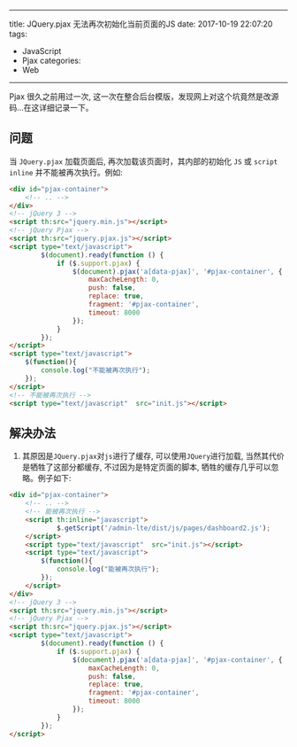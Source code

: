 ------
title: JQuery.pjax 无法再次初始化当前页面的JS
date: 2017-10-19 22:07:20
tags:
  - JavaScript
  - Pjax
categories:
  - Web
------
Pjax 很久之前用过一次, 这一次在整合后台模版，发现网上对这个坑竟然是改源码...在这详细记录一下。

<!--more-->
## 问题
当 `JQuery.pjax` 加载页面后, 再次加载该页面时，其内部的初始化 `JS` 或 `script inline` 并不能被再次执行。例如:
```html
<div id="pjax-container">
    <!-- .. -->
</div>
<!-- jQuery 3 -->
<script th:src="jquery.min.js"></script>
<!-- jQuery Pjax -->
<script th:src="jquery.pjax.js"></script>
<script type="text/javascript">
        $(document).ready(function () {
            if ($.support.pjax) {
                $(document).pjax('a[data-pjax]', '#pjax-container', {
                    maxCacheLength: 0,
                    push: false,
                    replace: true,
                    fragment: '#pjax-container',
                    timeout: 8000
                });
            }
        });
</script>
<script type="text/javascript">
    $(function(){
        console.log("不能被再次执行");
    });
</script>
<!-- 不能被再次执行 -->
<script type="text/javascript"  src="init.js"></script>
```

## 解决办法
1. 其原因是`JQuery.pjax`对`js`进行了缓存, 可以使用`JQuery`进行加载, 当然其代价是牺牲了这部分都缓存, 不过因为是特定页面的脚本, 牺牲的缓存几乎可以忽略。例子如下:
```html
<div id="pjax-container">
    <!-- .. -->
    <!-- 能被再次执行 -->
    <script th:inline="javascript">
            $.getScript('/admin-lte/dist/js/pages/dashboard2.js');
    </script>
    <script type="text/javascript"  src="init.js"></script>
    <script type="text/javascript">
        $(function(){
            console.log("能被再次执行");
        });
    </script>
</div>
<!-- jQuery 3 -->
<script th:src="jquery.min.js"></script>
<!-- jQuery Pjax -->
<script th:src="jquery.pjax.js"></script>
<script type="text/javascript">
        $(document).ready(function () {
            if ($.support.pjax) {
                $(document).pjax('a[data-pjax]', '#pjax-container', {
                    maxCacheLength: 0,
                    push: false,
                    replace: true,
                    fragment: '#pjax-container',
                    timeout: 8000
                });
            }
        });
</script>
```